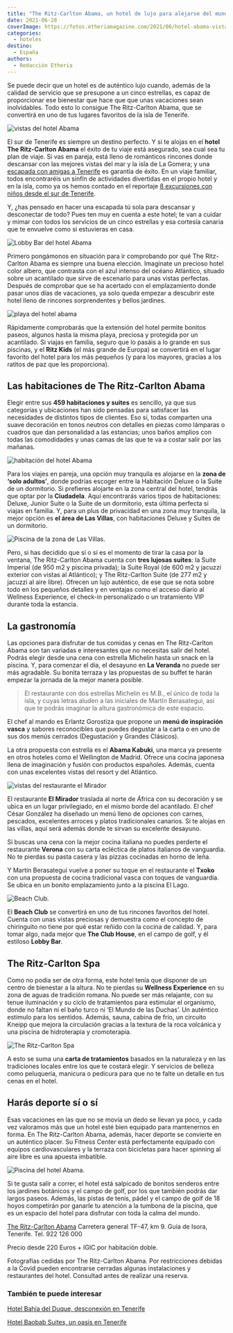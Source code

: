 ```yaml
---
title: "The Ritz-Carlton Abama, un hotel de lujo para alejarse del mundo en Tenerife"
date: 2021-06-28
coverImage: https://fotos.etheriamagazine.com/2021/06/hotel-abama-vistas.jpg
categories: 
  - hoteles
destino: 
  - España
authors: 
  - Redacción Etheria
---
```


Se puede decir que un hotel es de auténtico lujo cuando, además de la calidad de servicio que se presupone a un cinco estrellas, es capaz de proporcionar ese bienestar que hace que que unas vacaciones sean inolvidables. Todo esto lo consigue The Ritz-Carlton Abama, que se convertirá en uno de tus lugares favoritos de la isla de Tenerife.

![vistas del hotel Abama](https://fotos.etheriamagazine.com/2021/06/hotel-abama-vistas.jpg "The Ritz-Carlton Abama.")

El sur de Tenerife es siempre un destino perfecto. Y si te alojas en el **hotel The 
Ritz-Carlton Abama** el éxito de tu viaje está asegurado, sea cual sea tu plan de viaje. 
Si vas en pareja, está lleno de románticos rincones donde descansar con las mejores 
vistas del mar y la isla de La Gomera; y una [escapada con amigas a 
Tenerife](https://etheriamagazine.com/2021/05/17/viaje-a-tenerife-con-amigas-que-hacer-excursiones/) 
es garantía de éxito. En un viaje familiar, todos encontraréis un sinfín de actividades 
divertidas en el propio hotel y en la isla, como ya os hemos contado en el reportaje [8 
excursiones con niños desde el sur de 
Tenerife](https://etheriamagazine.com/2020/03/06/excursiones-en-familia-desde-el-sur-de-tenerife-con-ninos/). 

Y, ¿has pensado en hacer una escapada tú sola para descansar y desconectar de todo? Pues 
ten muy en cuenta a este hotel; te van a cuidar y mimar con todos los servicios de un 
cinco estrellas y esa cortesía canaria que te envuelve como si estuvieras en casa. 

![Lobby Bar del hotel Abama](https://fotos.etheriamagazine.com/2021/06/Lobby-Bar-Abama.jpg "Lobby Bar. © Matthew Shaw")

Primero pongámonos en situación para ir comprobando por qué The Ritz-Carlton Abama es 
siempre una buena elección. Imagínate un precioso hotel color albero, que contrasta con 
el azul intenso del océano Atlántico, situado sobre un acantilado que sirve de escenario 
para unas vistas perfectas. Después de comprobar que se ha acertado con el emplazamiento 
donde pasar unos días de vacaciones, ya solo queda empezar a descubrir este hotel lleno 
de rincones sorprendentes y bellos jardines. 

![playa del hotel abama](https://fotos.etheriamagazine.com/2021/06/hotel-abama-playa.jpg "Playa del hotel The Ritz-Carlton Abama. © Matthew Shaw")

Rápidamente comprobarás que la extensión del hotel permite bonitos paseos, algunos hasta 
la misma playa, preciosa y protegida por un acantilado. Si viajas en familia, seguro que 
lo pasáis a lo grande en sus piscinas, y el **Ritz Kids** (el más grande de Europa) se 
convertirá en el lugar favorito del hotel para los más pequeños (y para los mayores, 
gracias a los ratitos de paz que les proporciona). 

## Las habitaciones de The Ritz-Carlton Abama

Elegir entre sus **459 habitaciones y suites** es sencillo, ya que sus categorías y 
ubicaciones han sido pensadas para satisfacer las necesidades de distintos tipos de 
clientes. Eso sí, todas comparten una suave decoración en tonos neutros con detalles en 
piezas como lámparas o cuadros que dan personalidad a las estancias; unos baños amplios 
con todas las comodidades y unas camas de las que te va a costar salir por las mañanas. 

![habitación del hotel Abama](https://fotos.etheriamagazine.com/2021/06/hotel-abama-suite.jpg "Suite de un dormitorio.")

Para los viajes en pareja, una opción muy tranquila es alojarse en la **zona de ‘solo 
adultos’**, donde podrías escoger entre la Habitación Deluxe o la Suite de un 
dormitorio. Si prefieres alojarte en la zona central del hotel, tendrás que optar por la 
**Ciudadela**. Aquí encontrarás varios tipos de habitaciones: Deluxe, Junior Suite o la 
Suite de un dormitorio, esta última perfecta si viajas en familia. Y, para un plus de 
privacidad en una zona muy tranquila, la mejor opción es **el área de Las Villas**, con 
habitaciones Deluxe y Suites de un dormitorio. 

![Piscina de la zona de Las Villas.](https://fotos.etheriamagazine.com/2021/06/hotel-abama-piscina-villas.jpg "Piscina de la zona de Las Villas.")

Pero, si has decidido que sí o sí es el momento de tirar la casa por la ventana, The 
Ritz-Carlton Abama cuenta con **tres lujosas suites**: la Suite Imperial (de 950 m2 y 
piscina privada); la Suite Royal (de 600 m2 y jacuzzi exterior con vistas al Atlántico); 
y The Ritz-Carlton Suite (de 277 m2 y jacuzzi al aire libre). Ofrecen un lujo auténtico, 
de ese que se nota sobre todo en los pequeños detalles y en ventajas como el acceso 
diario al Wellness Experience, el check-in personalizado o un tratamiento VIP durante 
toda la estancia. 

## La gastronomía

Las opciones para disfrutar de tus comidas y cenas en The Ritz-Carlton Abama son tan 
variadas e interesantes que no necesitas salir del hotel. Podrás elegir desde una cena 
con estrella Michelin hasta un snack en la piscina. Y, para comenzar el día, el desayuno 
en **La Veranda** no puede ser más agradable. Su bonita terraza y las propuestas de su 
buffet te harán empezar la jornada de la mejor manera posible. 

> El restaurante con dos estrellas Michelin es M.B., el único de toda la isla, y cuyas 
> letras aluden a las iniciales de Martín Berasategui, así que te podrás imaginar la 
> altura gastronómica de este espacio. 

El chef al mando es Erlantz Gorostiza que propone un **menú de inspiración vasca** y 
sabores reconocibles que puedes degustar a la carta o en uno de sus dos menús cerrados 
(Degustación y Grandes Clásicos). 

La otra propuesta con estrella es el **Abama Kabuki**, una marca ya presente en otros 
hoteles como el Wellington de Madrid. Ofrece una cocina japonesa llena de imaginación y 
fusión con productos españoles. Además, cuenta con unas excelentes vistas del resort y 
del Atlántico. 

![vistas del restaurante el Mirador](https://fotos.etheriamagazine.com/2021/06/Abama-El-Mirador.jpg "Restaurante El Mirador. © Roger Mendez")

El restaurante **El Mirador** traslada al norte de África con su decoración y se ubica 
en un lugar privilegiado, en el mismo borde del acantilado. El chef César González ha 
diseñado un menú lleno de opciones con carnes, pescados, excelentes arroces y platos 
tradicionales canarios. Si te alojas en las villas, aquí será además donde te sirvan su 
excelente desayuno. 

Si buscas una cena con la mejor cocina italiana no puedes perderte el restaurante 
**Verona** con su carta ecléctica de platos italianos de vanguardia. No te pierdas su 
pasta casera y las pizzas cocinadas en horno de leña. 

Y Martín Berasategui vuelve a poner su toque en el restaurante el **Txoko** con una 
propuesta de cocina tradicional vasca con toques de vanguardia. Se ubica en un bonito 
emplazamiento junto a la piscina El Lago. 

![Beach Club.](https://fotos.etheriamagazine.com/2021/06/Abama-Beach-Club.jpg "Beach Club.")

El **Beach Club** se convertirá en uno de tus rincones favoritos del hotel. Cuenta con 
unas vistas preciosas y demuestra como el concepto de chiringuito no tiene por qué estar 
reñido con la cocina de calidad. Y, para tomar algo, nada mejor que **The Club House**, 
en el campo de golf, y él estiloso **Lobby Bar**. 

## The Ritz-Carlton Spa

Como no podía ser de otra forma, este hotel tenía que disponer de un centro de bienestar 
a la altura. No te pierdas su **Wellness Experience** en su zona de aguas de tradición 
romana. No puede ser más relajante, con su tenue iluminación y su ciclo de tratamientos 
para estimular el organismo, donde no faltan ni el baño turco ni ‘El Mundo de las 
Duchas’. Un auténtico estímulo para los sentidos. Además, sauna, cabina de frío, un 
circuito Kneipp que mejora la circulación gracias a la textura de la roca volcánica y 
una piscina de hidroterapia y cromoterapia. 

![The Ritz-Carlton Spa](https://fotos.etheriamagazine.com/2021/06/hotel-abama-spa.jpg "The Ritz-Carlton Spa.")

A esto se suma una **carta de tratamientos** basados en la naturaleza y en las 
tradiciones locales entre los que te costará elegir. Y servicios de belleza como 
peluquería, manicura o pedicura para que no te falte un detalle en tus cenas en el 
hotel. 

## Harás deporte sí o sí

Esas vacaciones en las que no se movía un dedo se llevan ya poco, y cada vez valoramos 
más que un hotel esté bien equipado para mantenernos en forma. En The Ritz-Carlton 
Abama, además, hacer deporte se convierte en un auténtico placer. Su Fitness Center está 
perfectamente equipado con equipos cardiovasculares y la terraza con bicicletas para 
hacer spinning al aire libre es una apuesta imbatible. 

![Piscina del hotel Abama.](https://fotos.etheriamagazine.com/2021/06/hotel-abama-piscina.jpg "Piscina del hotel Abama.")

Si te gusta salir a correr, el hotel está salpicado de bonitos senderos entre los 
jardines botánicos y el campo de golf, por los que también podrás dar largos paseos. 
Además, las pistas de tenis, pádel y el campo de golf de 18 hoyos competirán por ganarle 
tu atención a la tumbona de la piscina, que es un espacio del hotel para disfrutar con 
toda la calma del mundo. 

[The Ritz-Carlton Abama](https://www.ritzcarlton.com/es/hotels/spain/abama) Carretera 
general TF-47, km 9. Guía de Isora, Tenerife. Tel. 922 126 000 

Precio desde 220 Euros + IGIC por habitación doble. 

Fotografías cedidas por The Ritz-Carlton Abama. Por restricciones debidas a la Covid 
pueden encontrarse cerradas algunas instalaciones y restaurantes del hotel. Consultad 
antes de realizar una reserva. 

### También te puede interesar

[Hotel Bahía del Duque, desconexión en 
Tenerife](https://etheriamagazine.com/2019/01/11/donde-dormir-tenerife-hotel-bahia-del-duque/) 

[Hotel Baobab Suites, un oasis en 
Tenerife](https://etheriamagazine.com/2020/07/22/hotel-lujo-baobab-suites-tenerife/)
